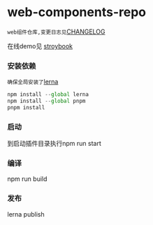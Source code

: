 # web-components-repo
`web组件仓库,变更日志见`[CHANGELOG](./CHANGELOG.md)

在线demo见 [stroybook](https://ligaopeng123-npm.github.io/web-components-repo/)

### 安装依赖 

`确保全局安装了`[lerna](https://lerna.js.org/)

```js
npm install --global lerna
npm install --global pnpm
pnpm install
```

### 启动

到启动插件目录执行npm run start

### 编译

npm run build

### 发布

lerna publish

